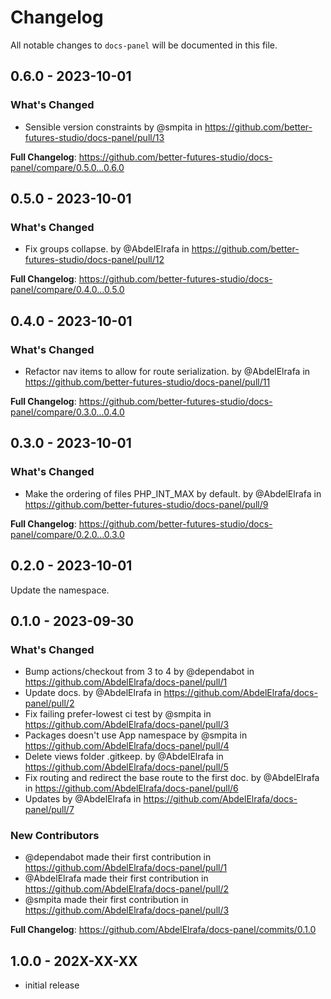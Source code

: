 # Changelog

All notable changes to `docs-panel` will be documented in this file.

## 0.6.0 - 2023-10-01

### What's Changed

- Sensible version constraints by @smpita in https://github.com/better-futures-studio/docs-panel/pull/13

**Full Changelog**: https://github.com/better-futures-studio/docs-panel/compare/0.5.0...0.6.0

## 0.5.0 - 2023-10-01

### What's Changed

- Fix groups collapse. by @AbdelElrafa in https://github.com/better-futures-studio/docs-panel/pull/12

**Full Changelog**: https://github.com/better-futures-studio/docs-panel/compare/0.4.0...0.5.0

## 0.4.0 - 2023-10-01

### What's Changed

- Refactor nav items to allow for route serialization. by @AbdelElrafa in https://github.com/better-futures-studio/docs-panel/pull/11

**Full Changelog**: https://github.com/better-futures-studio/docs-panel/compare/0.3.0...0.4.0

## 0.3.0 - 2023-10-01

### What's Changed

- Make the ordering of files PHP_INT_MAX by default. by @AbdelElrafa in https://github.com/better-futures-studio/docs-panel/pull/9

**Full Changelog**: https://github.com/better-futures-studio/docs-panel/compare/0.2.0...0.3.0

## 0.2.0 - 2023-10-01

Update the namespace.

## 0.1.0 - 2023-09-30

### What's Changed

- Bump actions/checkout from 3 to 4 by @dependabot in https://github.com/AbdelElrafa/docs-panel/pull/1
- Update docs. by @AbdelElrafa in https://github.com/AbdelElrafa/docs-panel/pull/2
- Fix failing prefer-lowest ci test by @smpita in https://github.com/AbdelElrafa/docs-panel/pull/3
- Packages doesn't use App namespace by @smpita in https://github.com/AbdelElrafa/docs-panel/pull/4
- Delete views folder .gitkeep. by @AbdelElrafa in https://github.com/AbdelElrafa/docs-panel/pull/5
- Fix routing and redirect the base route to the first doc. by @AbdelElrafa in https://github.com/AbdelElrafa/docs-panel/pull/6
- Updates by @AbdelElrafa in https://github.com/AbdelElrafa/docs-panel/pull/7

### New Contributors

- @dependabot made their first contribution in https://github.com/AbdelElrafa/docs-panel/pull/1
- @AbdelElrafa made their first contribution in https://github.com/AbdelElrafa/docs-panel/pull/2
- @smpita made their first contribution in https://github.com/AbdelElrafa/docs-panel/pull/3

**Full Changelog**: https://github.com/AbdelElrafa/docs-panel/commits/0.1.0

## 1.0.0 - 202X-XX-XX

- initial release
